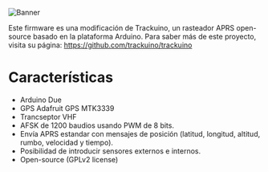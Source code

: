 ![Banner](https://github.com/trackuino/trackuino/wiki/img/trackuino-banner-narrow.png)

Este firmware es una modificación de Trackuino, un rasteador APRS open-source basado en la plataforma Arduino. Para saber más de este proyecto, visita su página: https://github.com/trackuino/trackuino


Características
========

 * Arduino Due
 * GPS Adafruit GPS MTK3339
 * Trancseptor VHF
 * AFSK de 1200 baudios usando PWM de 8 bits.
 * Envía APRS estandar con mensajes de posición (latitud, longitud, altitud, rumbo, velocidad y tiempo).
 * Posibilidad de introducir sensores externos e internos.
 * Open-source (GPLv2 license)
